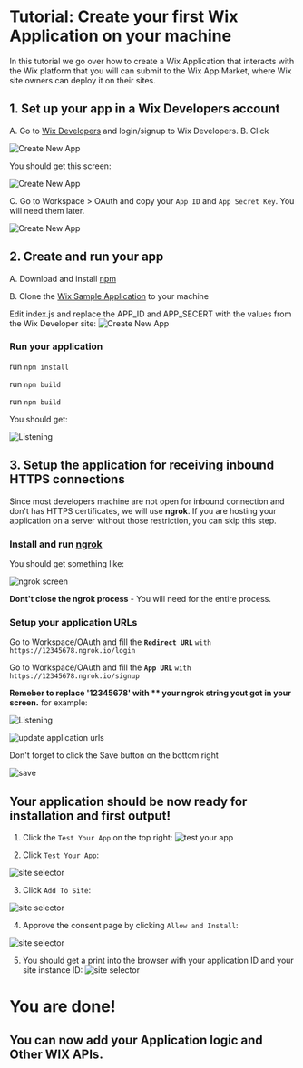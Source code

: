 # Tutorial: Create your first Wix Application on your machine
In this tutorial we go over how to create a Wix Application that interacts with the Wix platform that you will can submit to the Wix App Market, where Wix site owners can deploy it on their sites.   
## 1. Set up your app in a Wix Developers account 
A. Go to [Wix Developers](https://dev.wix.com/) and login/signup to Wix Developers.
B. Click 

![Create New App](images/create-app.png)

You should get this screen:

![Create New App](images/New-App.png)

C. Go to Workspace > OAuth and copy your `App ID` and `App Secret Key`. You will need them later.
 
![Create New App](images/oauth-settings.png)

## 2. Create and run your app

A. Download and install [npm](https://www.npmjs.com/get-npm)

B. Clone the [Wix Sample Application](https://github.com/shaykewix/sample-wix-rest-app) to your machine

Edit index.js and replace the APP_ID and APP_SECERT with the values from the Wix Developer site:
![Create New App](images/change-app-id.png)

### Run your application
run `npm install`

run `npm build`

run `npm build`

You should get:

![Listening](images/listening.png)

## 3. Setup the application for receiving inbound HTTPS connections
Since most developers machine are not open for inbound connection and don't has HTTPS certificates, we will use **ngrok**.
If you are hosting your application on a server without those restriction, you can skip this step.

### Install and run [ngrok](https://dashboard.ngrok.com/get-started)

You should get something like:

![ngrok screen](images/ngrok.png)

**Dont't close the ngrok process** - You will need for the entire process.

### Setup your application URLs
Go to Workspace/OAuth and fill the **`Redirect URL`** `with https://12345678.ngrok.io/login`

Go to Workspace/OAuth and fill the **`App URL`** `with https://12345678.ngrok.io/signup`

**Remeber to replace '12345678' with ** your ngrok string yout got in your screen.**
for example:

![Listening](images/httpsurl.png)

 
![update application urls](images/urls.png)

Don't forget to click the Save button on the bottom right 

![save](images/save.png)

## Your application should be now ready for installation and first output! 

1. Click the `Test Your App` on the top right:
![test your app](images/test-button.png)

2. Click `Test Your App`:

![site selector](images/site-selector.png)

3. Click `Add To Site`:

![site selector](images/add-to-site.png)

4. Approve the consent page by clicking `Allow and Install`:

![site selector](images/consent.png)

5. You should get a print into the browser with your application ID and your site instance ID:
![site selector](images/end.png)

# You are done!
## You can now add your Application logic and Other WIX APIs. 
